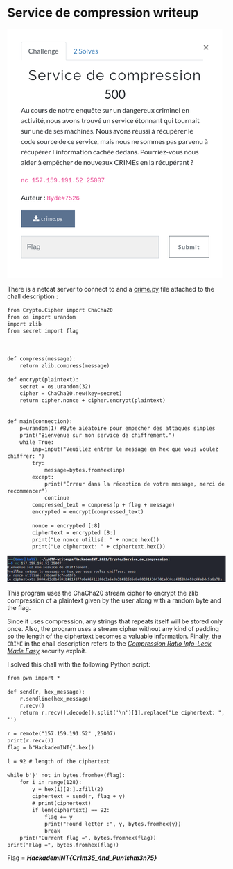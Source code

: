 # Service de compression writeup

![](img/banner.png)


There is a netcat server to connect to and a [crime.py](crime.py) file attached to the chall description : 
```python3
from Crypto.Cipher import ChaCha20
from os import urandom
import zlib
from secret import flag



def compress(message):
    return zlib.compress(message)

def encrypt(plaintext):
    secret = os.urandom(32)
    cipher = ChaCha20.new(key=secret)
    return cipher.nonce + cipher.encrypt(plaintext)


def main(connection):
    p=urandom(1) #Byte aléatoire pour empecher des attaques simples
    print("Bienvenue sur mon service de chiffrement.")
    while True:
        inp=input("Veuillez entrer le message en hex que vous voulez chiffrer: ")
        try:
            message=bytes.fromhex(inp)
        except:
            print("Erreur dans la réception de votre message, merci de recommencer")
            continue
        compressed_text = compress(p + flag + message)
        encrypted = encrypt(compressed_text)

        nonce = encrypted [:8]
        ciphertext = encrypted [8:]
        print("Le nonce utilisé: " + nonce.hex())
        print("Le ciphertext: " + ciphertext.hex())

```


![](img/playaround.png)

This program uses the ChaCha20 stream cipher to encrypt the zlib compression of a plaintext given by the user along with a random byte and the flag.

Since it uses compression, any strings that repeats itself will be stored only once. Also, the program uses a stream cipher without any kind of padding so the length of the ciphertext becomes a valuable information. Finally, the ```CRIME``` in the chall description refers to the [*Compression Ratio Info-Leak Made Easy*](https://en.wikipedia.org/wiki/CRIME) security exploit.


I solved this chall with the following Python script:
```python3
from pwn import *

def send(r, hex_message):
	r.sendline(hex_message)
	r.recv()
	return r.recv().decode().split('\n')[1].replace("Le ciphertext: ", '')

r = remote("157.159.191.52" ,25007)
print(r.recv())
flag = b"HackademINT{".hex()

l = 92 # length of the ciphertext

while b'}' not in bytes.fromhex(flag):
	for i in range(128):
		y = hex(i)[2:].zfill(2)
		ciphertext = send(r, flag + y)
		# print(ciphertext)
		if len(ciphertext) == 92:
			flag += y
			print("Found letter :", y, bytes.fromhex(y))
			break
	print("Current flag =", bytes.fromhex(flag))
print("Flag =", bytes.fromhex(flag))
```

Flag = ***HackademINT{Cr1m35_4nd_Pun1shm3n75}***

